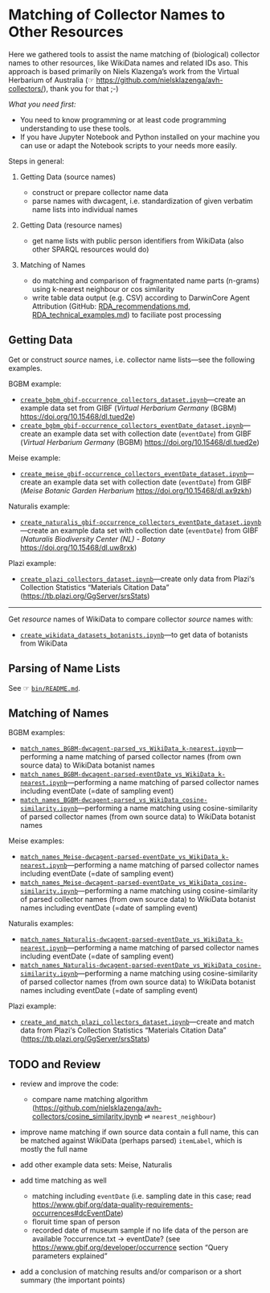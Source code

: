 # Matching of Collector Names to Other Resources

Here we gathered tools to assist the name matching of (biological) collector names to other resources, like WikiData names and related IDs aso. This approach is based primarily on Niels Klazenga’s work from the Virtual Herbarium of Australia (☞ <https://github.com/nielsklazenga/avh-collectors/>), thank you for that ;-)

*What you need first:* 
- You need to know programming or at least code programming understanding to use these tools. 
- If you have Jupyter Notebook and Python installed on your machine you can use or adapt the Notebook scripts to your needs more easily.

Steps in general:

1. Getting Data (source names)
    
    - construct or prepare collector name data
    - parse names with dwcagent, i.e. standardization of given verbatim name lists into individual names

2. Getting Data (resource names)

    - get name lists with public person identifiers from WikiData (also other SPARQL resources would do)
    
3. Matching of Names

    - do matching and comparison of fragmentated name parts (n-grams) using k-nearest neighbour or cos similarity
    - write table data output (e.g. CSV) according to DarwinCore Agent Attribution (GitHub: [RDA_recommendations.md](https://github.com/tdwg/attribution/blob/master/documents/RDA_recommendations.md), [RDA_technical_examples.md](https://github.com/tdwg/attribution/blob/master/documents/RDA_technical_examples.md)) to faciliate post processing
    

## Getting Data

Get or construct *source* names, i.e. collector name lists—see the following examples.

BGBM example:
- [`create_bgbm_gbif-occurrence_collectors_dataset.ipynb`](./create_bgbm_gbif-occurrence_collectors_dataset.ipynb)—create an example data set from GIBF (*Virtual Herbarium Germany* (BGBM) <https://doi.org/10.15468/dl.tued2e>)
- [`create_bgbm_gbif-occurrence_collectors_eventDate_dataset.ipynb`](./create_bgbm_gbif-occurrence_collectors_eventDate_dataset.ipynb)—create an example data set with collection date (`eventDate`) from GIBF (*Virtual Herbarium Germany* (BGBM) <https://doi.org/10.15468/dl.tued2e>)

Meise example:
- [`create_meise_gbif-occurrence_collectors_eventDate_dataset.ipynb`](./create_meise_gbif-occurrence_collectors_eventDate_dataset.ipynb)—create an example data set with collection date (`eventDate`) from GIBF (*Meise Botanic Garden Herbarium* <https://doi.org/10.15468/dl.ax9zkh>)

Naturalis example:
- [`create_naturalis_gbif-occurrence_collectors_eventDate_dataset.ipynb`](./create_naturalis_gbif-occurrence_collectors_eventDate_dataset.ipynb)—create an example data set with collection date (`eventDate`) from GIBF (*Naturalis Biodiversity Center (NL) - Botany* <https://doi.org/10.15468/dl.uw8rxk>)

Plazi example:
- [`create_plazi_collectors_dataset.ipynb`](./create_plazi_collectors_dataset.ipynb)—create only data from Plazi‘s Collection Statistics “Materials Citation Data” (<https://tb.plazi.org/GgServer/srsStats>)

---

Get *resource* names of WikiData to compare collector *source* names with:

- [`create_wikidata_datasets_botanists.ipynb`](./create_wikidata_datasets_botanists.ipynb)—to get data of botanists from WikiData

## Parsing of Name Lists

See ☞ [`bin/README.md`](./bin/README.md).


## Matching of Names

BGBM examples:

- [`match_names_BGBM-dwcagent-parsed_vs_WikiData_k-nearest.ipynb`](./match_names_BGBM-dwcagent-parsed_vs_WikiData_k-nearest.ipynb)—performing a name matching of parsed collector names (from own source data) to WikiData botanist names
- [`match_names_BGBM-dwcagent-parsed-eventDate_vs_WikiData_k-nearest.ipynb`](./match_names_BGBM-dwcagent-parsed-eventDate_vs_WikiData_k-nearest.ipynb)—performing a name matching of parsed collector names including eventDate (=date of sampling event)
- [`match_names_BGBM-dwcagent-parsed_vs_WikiData_cosine-similarity.ipynb`](./match_names_BGBM-dwcagent-parsed_vs_WikiData_cosine-similarity.ipynb)—performing a name matching using cosine-similarity of parsed collector names (from own source data) to WikiData botanist names

Meise examples:

- [`match_names_Meise-dwcagent-parsed-eventDate_vs_WikiData_k-nearest.ipynb`](./match_names_Meise-dwcagent-parsed-eventDate_vs_WikiData_k-nearest.ipynb)—performing a name matching of parsed collector names including eventDate (=date of sampling event)
- [`match_names_Meise-dwcagent-parsed-eventDate_vs_WikiData_cosine-similarity.ipynb`](./match_names_Meise-dwcagent-parsed-eventDate_vs_WikiData_cosine-similarity.ipynb)—performing a name matching using cosine-similarity of parsed collector names (from own source data) to WikiData botanist names including eventDate (=date of sampling event)

Naturalis examples:

- [`match_names_Naturalis-dwcagent-parsed-eventDate_vs_WikiData_k-nearest.ipynb`](./match_names_Naturalis-dwcagent-parsed-eventDate_vs_WikiData_k-nearest.ipynb)—performing a name matching of parsed collector names including eventDate (=date of sampling event)
- [`match_names_Naturalis-dwcagent-parsed-eventDate_vs_WikiData_cosine-similarity.ipynb`](./match_names_Naturalis-dwcagent-parsed-eventDate_vs_WikiData_cosine-similarity.ipynb)—performing a name matching using cosine-similarity of parsed collector names (from own source data) to WikiData botanist names including eventDate (=date of sampling event)

Plazi example:

- [`create_and_match_plazi_collectors_dataset.ipynb`](./create_and_match_plazi_collectors_dataset.ipynb)—create and match data from Plazi‘s Collection Statistics “Materials Citation Data” (<https://tb.plazi.org/GgServer/srsStats>)


## TODO and Review

- review and improve the code:

    - compare name matching algorithm (<https://github.com/nielsklazenga/avh-collectors/cosine_similarity.ipynb> ⇌ `nearest_neighbour`)

- improve name matching if own source data contain a full name, this can be matched against WikiData (perhaps parsed) `itemLabel`, which is mostly the full name

- add other example data sets: Meise, Naturalis
- add time matching as well

    - matching including `eventDate` (i.e. sampling date in this case; read https://www.gbif.org/data-quality-requirements-occurrences#dcEventDate)
    - floruit time span of person
    - recorded date of museum sample if no life data of the person are available ?occurrence.txt → eventDate? (see https://www.gbif.org/developer/occurrence section “Query parameters explained”

- add a conclusion of matching results and/or comparison or a short summary (the important points)
